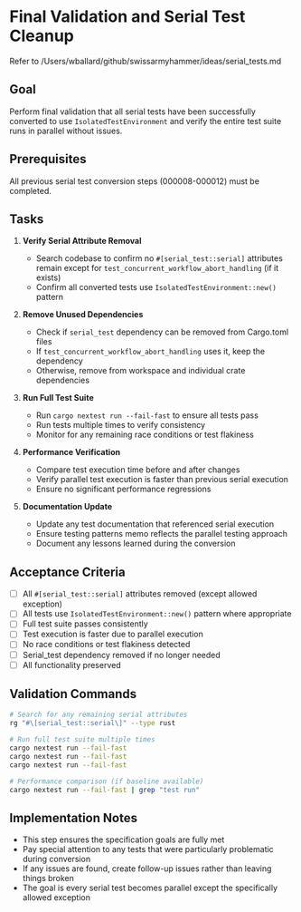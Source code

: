 # Final Validation and Serial Test Cleanup

Refer to /Users/wballard/github/swissarmyhammer/ideas/serial_tests.md

## Goal
Perform final validation that all serial tests have been successfully converted to use `IsolatedTestEnvironment` and verify the entire test suite runs in parallel without issues.

## Prerequisites
All previous serial test conversion steps (000008-000012) must be completed.

## Tasks
1. **Verify Serial Attribute Removal**
   - Search codebase to confirm no `#[serial_test::serial]` attributes remain except for `test_concurrent_workflow_abort_handling` (if it exists)
   - Confirm all converted tests use `IsolatedTestEnvironment::new()` pattern
   
2. **Remove Unused Dependencies**
   - Check if `serial_test` dependency can be removed from Cargo.toml files
   - If `test_concurrent_workflow_abort_handling` uses it, keep the dependency
   - Otherwise, remove from workspace and individual crate dependencies
   
3. **Run Full Test Suite**
   - Run `cargo nextest run --fail-fast` to ensure all tests pass
   - Run tests multiple times to verify consistency  
   - Monitor for any remaining race conditions or test flakiness
   
4. **Performance Verification**
   - Compare test execution time before and after changes
   - Verify parallel test execution is faster than previous serial execution
   - Ensure no significant performance regressions
   
5. **Documentation Update**
   - Update any test documentation that referenced serial execution
   - Ensure testing patterns memo reflects the parallel testing approach
   - Document any lessons learned during the conversion

## Acceptance Criteria
- [ ] All `#[serial_test::serial]` attributes removed (except allowed exception)
- [ ] All tests use `IsolatedTestEnvironment::new()` pattern where appropriate
- [ ] Full test suite passes consistently
- [ ] Test execution is faster due to parallel execution
- [ ] No race conditions or test flakiness detected
- [ ] Serial_test dependency removed if no longer needed
- [ ] All functionality preserved

## Validation Commands
```bash
# Search for any remaining serial attributes
rg "#\[serial_test::serial\]" --type rust

# Run full test suite multiple times
cargo nextest run --fail-fast
cargo nextest run --fail-fast  
cargo nextest run --fail-fast

# Performance comparison (if baseline available)
cargo nextest run --fail-fast | grep "test run"
```

## Implementation Notes
- This step ensures the specification goals are fully met
- Pay special attention to any tests that were particularly problematic during conversion
- If any issues are found, create follow-up issues rather than leaving things broken
- The goal is every serial test becomes parallel except the specifically allowed exception